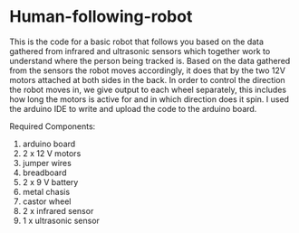 # Human-following-robot

This is the code for a basic robot that follows you based on the data gathered from infrared and ultrasonic sensors which together work to understand where the person being tracked is.
Based on the data gathered from the sensors the robot moves accordingly, it does that by the two 12V motors attached at both sides in the back.
In order to control the direction the robot moves in, we give output to each wheel separately, this includes how long the motors is active for and in which direction does it spin.
I used the arduino IDE to write and upload the code to the arduino board.

Required Components:
1. arduino board
2. 2 x 12 V motors
3. jumper wires
4. breadboard
5. 2 x 9 V battery
6. metal chasis
7. castor wheel
8. 2 x infrared sensor
9. 1 x ultrasonic sensor

<!--I did not build the robot irl because my motor was damaged but have seen someone else's robot and would try to implement that myself when i get a new motor or i will just borrow it for someone, I have informed other seniors about the fault component in the previous session-->
